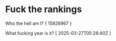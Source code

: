 # Fuck the rankings

Who the hell am I?
{ 15926967 }

What fucking year is it?
[ 2025-03-27T05:26:40Z ]
